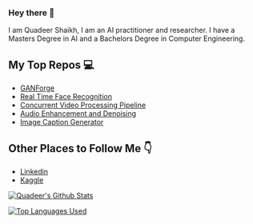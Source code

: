 ### Hey there :frog:

I am Quadeer Shaikh, I am an AI practitioner and researcher. I have a Masters Degree in AI and a Bachelors Degree in Computer Engineering. 

## My Top Repos :computer:
- [GANForge](https://github.com/quadeer15sh/GANForge)
- [Real Time Face Recognition](https://github.com/quadeer15sh/Real-Time-Face-Recognition)
- [Concurrent Video Processing Pipeline](https://github.com/quadeer15sh/Concurrent-Video-Processing-Pipeline)
- [Audio Enhancement and Denoising](https://github.com/quadeer15sh/AudioEnhancementAndDenoisingUsingAutoencoders)
- [Image Caption Generator](https://github.com/quadeer15sh/Flickr8K-Image-Captioning)

## Other Places to Follow Me :point_down:
- [Linkedin](https://www.linkedin.com/in/quadeer-shaikh/)
- [Kaggle](https://www.kaggle.com/quadeer15sh)

[![Quadeer's Github Stats](https://github-readme-stats.vercel.app/api?username=quadeer15sh&count_private=true&show_icons=true&theme=gotham&hide_rank=false)](https://github.com/anuraghazra/github-readme-stats)

[![Top Languages Used](https://github-readme-stats.vercel.app/api/top-langs/?username=quadeer15sh)](https://github.com/anuraghazra/github-readme-stats)
